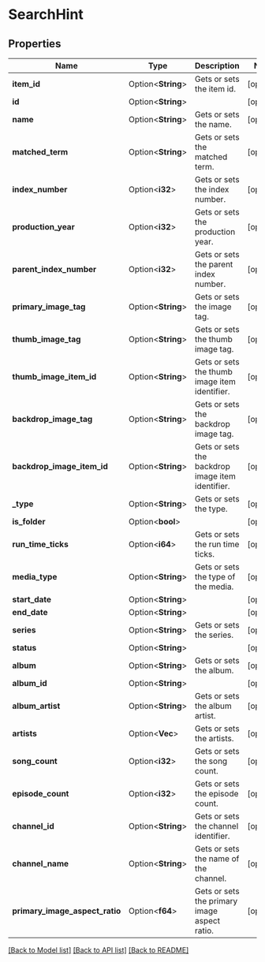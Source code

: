 # SearchHint

## Properties

Name | Type | Description | Notes
------------ | ------------- | ------------- | -------------
**item_id** | Option<**String**> | Gets or sets the item id. | [optional]
**id** | Option<**String**> |  | [optional]
**name** | Option<**String**> | Gets or sets the name. | [optional]
**matched_term** | Option<**String**> | Gets or sets the matched term. | [optional]
**index_number** | Option<**i32**> | Gets or sets the index number. | [optional]
**production_year** | Option<**i32**> | Gets or sets the production year. | [optional]
**parent_index_number** | Option<**i32**> | Gets or sets the parent index number. | [optional]
**primary_image_tag** | Option<**String**> | Gets or sets the image tag. | [optional]
**thumb_image_tag** | Option<**String**> | Gets or sets the thumb image tag. | [optional]
**thumb_image_item_id** | Option<**String**> | Gets or sets the thumb image item identifier. | [optional]
**backdrop_image_tag** | Option<**String**> | Gets or sets the backdrop image tag. | [optional]
**backdrop_image_item_id** | Option<**String**> | Gets or sets the backdrop image item identifier. | [optional]
**_type** | Option<**String**> | Gets or sets the type. | [optional]
**is_folder** | Option<**bool**> |  | [optional]
**run_time_ticks** | Option<**i64**> | Gets or sets the run time ticks. | [optional]
**media_type** | Option<**String**> | Gets or sets the type of the media. | [optional]
**start_date** | Option<**String**> |  | [optional]
**end_date** | Option<**String**> |  | [optional]
**series** | Option<**String**> | Gets or sets the series. | [optional]
**status** | Option<**String**> |  | [optional]
**album** | Option<**String**> | Gets or sets the album. | [optional]
**album_id** | Option<**String**> |  | [optional]
**album_artist** | Option<**String**> | Gets or sets the album artist. | [optional]
**artists** | Option<**Vec<String>**> | Gets or sets the artists. | [optional]
**song_count** | Option<**i32**> | Gets or sets the song count. | [optional]
**episode_count** | Option<**i32**> | Gets or sets the episode count. | [optional]
**channel_id** | Option<**String**> | Gets or sets the channel identifier. | [optional]
**channel_name** | Option<**String**> | Gets or sets the name of the channel. | [optional]
**primary_image_aspect_ratio** | Option<**f64**> | Gets or sets the primary image aspect ratio. | [optional]

[[Back to Model list]](../README.md#documentation-for-models) [[Back to API list]](../README.md#documentation-for-api-endpoints) [[Back to README]](../README.md)


